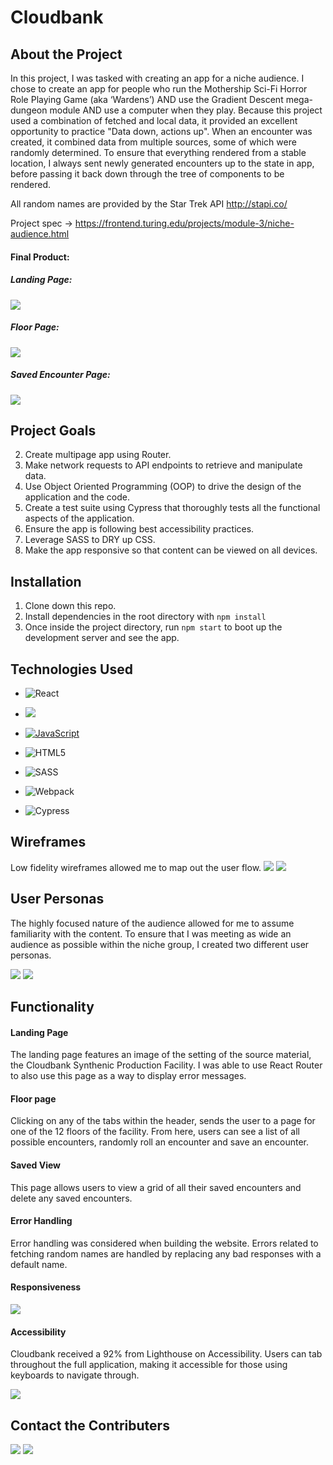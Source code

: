 # Cloudbank

## About the Project

In this project, I was tasked with creating an app for a niche audience. I chose to create an app for people who run the Mothership Sci-Fi Horror Role Playing Game (aka ‘Wardens’) AND use the Gradient Descent mega-dungeon module AND use a computer when they play. Because this project used a combination of fetched and local data, it provided an excellent opportunity to practice "Data down, actions up". When an encounter was created, it combined data from multiple sources, some of which were randomly determined. To ensure that everything rendered from a stable location, I always sent newly generated encounters up to the state in app, before passing it back down through the tree of components to be rendered.

All random names are provided by the Star Trek API
http://stapi.co/

Project spec ->
https://frontend.turing.edu/projects/module-3/niche-audience.html

#### Final Product:
##### Landing Page:
![](assets/README-c05c8f01.png)

##### Floor Page:
![](assets/README-c9da35ca.png)
##### Saved Encounter Page:
![](assets/README-8ae2f32e.png)

## Project Goals
2. Create multipage app using Router.
3. Make network requests to API endpoints to retrieve and manipulate data.
4. Use Object Oriented Programming (OOP) to drive the design of the application and the code.
5. Create a test suite using Cypress that thoroughly tests all the functional aspects of the application.
6. Ensure the app is following best accessibility practices.
7. Leverage SASS to DRY up CSS.
8. Make the app responsive so that content can be viewed on all devices.

## Installation
1. Clone down this repo.
2. Install dependencies in the root directory with `npm install`
3. Once inside the project directory, run `npm start` to boot up the development server and see the app.

## Technologies Used

- ![React](https://img.shields.io/badge/react%20-%2320232a.svg?&style=for-the-badge&logo=react&logoColor=%2361DAFB)

- <img src="https://img.shields.io/badge/React_Router-CA4245?style=for-the-badge&logo=react-router&logoColor=white"/>

- [![JavaScript](https://img.shields.io/badge/javascript%20-%23323330.svg?&style=for-the-badge&logo=javascript&logoColor=%23F7DF1E)](https://www.javascript.com/)

- ![HTML5](https://img.shields.io/badge/html5%20-%23E34F26.svg?&style=for-the-badge&logo=html5&logoColor=white)

- ![SASS](https://img.shields.io/badge/SASS%20-hotpink.svg?&style=for-the-badge&logo=SASS&logoColor=white)

- ![Webpack](https://img.shields.io/badge/webpack%20-%238DD6F9.svg?&style=for-the-badge&logo=webpack&logoColor=black)

- ![Cypress](https://img.shields.io/badge/cypress%20-%2317202C.svg?&style=for-the-badge&logo=cypress&logoColor=white)

## Wireframes
Low fidelity wireframes allowed me to map out the user flow.
![](assets/README-871768d9.png)
![](assets/README-94f66bec.png)


## User Personas
The highly focused nature of the audience allowed for me to assume familiarity with the content. To ensure that I was meeting as wide an audience as possible within the niche group, I created two different user personas.

![](assets/README-0b557b7e.png)
![](assets/README-d6188ec6.png)

## Functionality

#### Landing Page
The landing page features an image of the setting of the source material, the Cloudbank Synthenic Production Facility. I was able to use React Router to also use this page as a way to display error messages.

#### Floor page
Clicking on any of the tabs within the header, sends the user to a page for one of the 12 floors of the facility. From here, users can see a list of all possible encounters, randomly roll an encounter and save an encounter.

#### Saved View
This page allows users to view a grid of all their saved encounters and delete any saved encounters.

#### Error Handling
Error handling was considered when building the website. Errors related to fetching random names are handled by replacing any bad responses with a default name.

#### Responsiveness
![](assets/README-887c93d4.gif)

#### Accessibility
Cloudbank received a 92% from Lighthouse on Accessibility. Users can tab throughout the full application, making it accessible for those using keyboards to navigate through.

![](assets/README-31a3882d.png)

## Contact the Contributers
[<img src="https://img.shields.io/badge/LinkedIn-matt--umland-informational?style=for-the-badge&labelColor=black&logo=linkedin&logoColor=0077b5&&color=0FBBD6"/>][linkedin2]
[<img src="https://img.shields.io/badge/Github-mattumland-informational?style=for-the-badge&labelColor=black&logo=github&color=8B0BD5"/>][github2]

<!-- Personal Definitions  -->
[linkedin2]: https://www.linkedin.com/in/matt-umland-he-him-4264455b/
[github2]: https://github.com/mattumland
